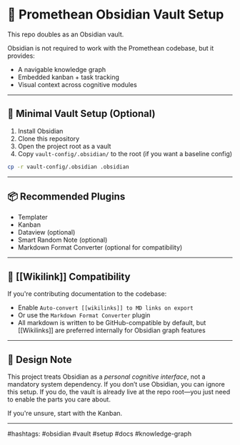 # 🧠 Promethean Obsidian Vault Setup

This repo doubles as an Obsidian vault.

Obsidian is not required to work with the Promethean codebase, but it provides:

* A navigable knowledge graph
* Embedded kanban + task tracking
* Visual context across cognitive modules

---

## 🧰 Minimal Vault Setup (Optional)

1. Install Obsidian
2. Clone this repository
3. Open the project root as a vault
4. Copy `vault-config/.obsidian/` to the root (if you want a baseline config)

```bash
cp -r vault-config/.obsidian .obsidian
```

---

## 📦 Recommended Plugins

* Templater
* Kanban
* Dataview (optional)
* Smart Random Note (optional)
* Markdown Format Converter (optional for compatibility)

---

## 🔁 \[\[Wikilink]] Compatibility

If you're contributing documentation to the codebase:

* Enable `Auto-convert [[wikilinks]] to MD links on export`
* Or use the `Markdown Format Converter` plugin
* All markdown is written to be GitHub-compatible by default, but \[\[Wikilinks]] are preferred internally for Obsidian graph features

---

## 🧠 Design Note

This project treats Obsidian as a *personal cognitive interface*, not a mandatory system dependency. If you don’t use Obsidian, you can ignore this setup. If you do, the vault is already live at the repo root—you just need to enable the parts you care about.

If you're unsure, start with the Kanban.

---

\#hashtags: #obsidian #vault #setup #docs #knowledge-graph
